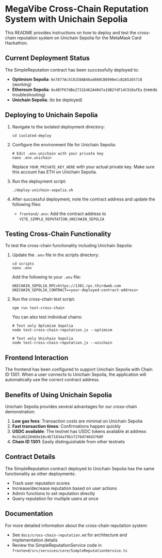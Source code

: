 # MegaVibe Cross-Chain Reputation System with Unichain Sepolia

This README provides instructions on how to deploy and test the cross-chain reputation system on Unichain Sepolia for the MetaMask Card Hackathon.

## Current Deployment Status

The SimpleReputation contract has been successfully deployed to:

- **Optimism Sepolia**: `0x7877Ac5C8158AB46ad608CB6990eCcB2A5265718` (working)
- **Ethereum Sepolia**: `0x4B7F67dBe2731E462A4047a19B2fdF14C910afEa` (needs troubleshooting)
- **Unichain Sepolia**: (to be deployed)

## Deploying to Unichain Sepolia

1. Navigate to the isolated deployment directory:

   ```
   cd isolated-deploy
   ```

2. Configure the environment file for Unichain Sepolia:

   ```
   # Edit .env.unichain with your private key
   nano .env.unichain
   ```

   Replace `YOUR_PRIVATE_KEY_HERE` with your actual private key. Make sure this account has ETH on Unichain Sepolia.

3. Run the deployment script:

   ```
   ./deploy-unichain-sepolia.sh
   ```

4. After successful deployment, note the contract address and update the following files:
   - `frontend/.env`: Add the contract address to `VITE_SIMPLE_REPUTATION_UNICHAIN_SEPOLIA`

## Testing Cross-Chain Functionality

To test the cross-chain functionality including Unichain Sepolia:

1. Update the `.env` file in the scripts directory:

   ```
   cd scripts
   nano .env
   ```

   Add the following to your `.env` file:

   ```
   UNICHAIN_SEPOLIA_RPC=https://1301.rpc.thirdweb.com
   UNICHAIN_SEPOLIA_CONTRACT=<your-deployed-contract-address>
   ```

2. Run the cross-chain test script:

   ```
   npm run test-cross-chain
   ```

   You can also test individual chains:

   ```
   # Test only Optimism Sepolia
   node test-cross-chain-reputation.js --optimism

   # Test only Unichain Sepolia
   node test-cross-chain-reputation.js --unichain
   ```

## Frontend Interaction

The frontend has been configured to support Unichain Sepolia with Chain ID 1301. When a user connects to Unichain Sepolia, the application will automatically use the correct contract address.

## Benefits of Using Unichain Sepolia

Unichain Sepolia provides several advantages for our cross-chain demonstration:

1. **Low gas fees**: Transaction costs are minimal on Unichain Sepolia
2. **Fast transaction times**: Confirmations happen quickly
3. **USDC available**: The testnet has USDC tokens available at address `0x31d0220469e10c4E71834a79b1f276d740d3768F`
4. **Chain ID 1301**: Easily distinguishable from other testnets

## Contract Details

The SimpleReputation contract deployed to Unichain Sepolia has the same functionality as other deployments:

- Track user reputation scores
- Increase/decrease reputation based on user actions
- Admin functions to set reputation directly
- Query reputation for multiple users at once

## Documentation

For more detailed information about the cross-chain reputation system:

- See `docs/cross-chain-reputation.md` for architecture and implementation details
- Review the SimpleReputationService code in `frontend/src/services/core/SimpleReputationService.ts`
